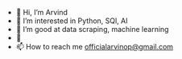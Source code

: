 - 👋 Hi, I’m Arvind
- 👀 I’m interested in Python, SQl, AI
- 🌱 I’m good at data scraping, machine learning
- 💞️ 
- 📫 How to reach me officialarvinop@gmail.com

<!---
arvindp25/arvindp25 is a ✨ special ✨ repository because its `README.md` (this file) appears on your GitHub profile.
You can click the Preview link to take a look at your changes.
--->
